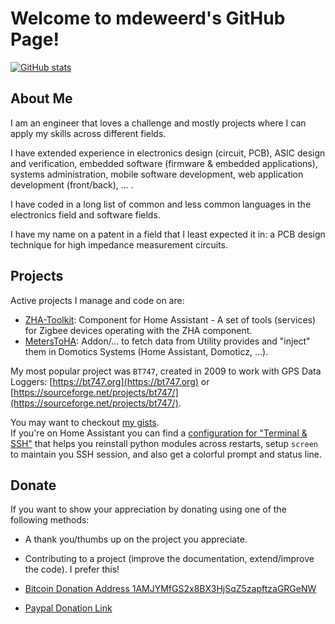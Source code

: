 # Welcome to mdeweerd's GitHub Page!

[![GitHub stats](https://github-readme-stats.vercel.app/api?username=mdeweerd&show_icons=true&theme=dark)](https://github.com/mdeweerd)

## About Me

I am an engineer that loves a challenge and mostly projects where I can apply my skills across different fields.

I have extended experience in electronics design (circuit, PCB), ASIC design and verification, embedded software (firmware & embedded applications), systems administration, mobile software development, web application development (front/back), ... .

I have coded in a long list of common and less common languages in the electronics field and software fields.

I have my name on a patent in a field that I least expected it in: a PCB design technique for high impedance measurement circuits.

## Projects

Active projects I manage and code on are:

- [ZHA-Toolkit](https://github.com/mdeweerd/zha-toolkit): Component for Home Assistant - A set of tools (services) for Zigbee devices operating with the ZHA component.
- [MetersToHA](https://github.com/mdeweerd/MetersToHA): Addon/... to fetch data from Utility provides and "inject" them in Domotics Systems (Home Assistant, Domoticz, ...).

My most popular project was `BT747`, created in 2009 to work with GPS Data Loggers: [https://bt747.org](https://bt747.org) or [https://sourceforge.net/projects/bt747/](https://sourceforge.net/projects/bt747/).


You may want to checkout [my gists](https://gist.github.com/mdeweerd).  
If you're on Home Assistant you can find a [configuration for "Terminal & SSH"](https://gist.github.com/mdeweerd/07918a6a1300fa64f0faf08c7e2a1dd1) that helps you reinstall python modules across restarts, setup `screen` to maintain you SSH session, and also get a colorful prompt and status line.

## Donate

If you want to show your appreciation by donating using one of the following methods:

- A thank you/thumbs up on the project you appreciate.

- Contributing to a project (improve the documentation, extend/improve the code).  I prefer this!

- [Bitcoin Donation Address 1AMJYMfGS2x8BX3HjSqZ5zapftzaGRGeNW](bitcoin:1AMJYMfGS2x8BX3HjSqZ5zapftzaGRGeNW)
  

- [Paypal Donation Link](https://www.paypal.com/donate/?token=eKawv0b3SyDzVRC-wFwe6BrFwNSIsau7shu25n70rujsNwzwFGAVu5mX6LAs_RTVRRkBMG)
